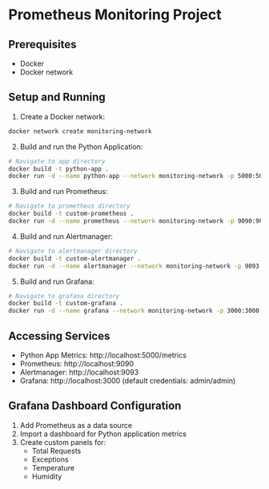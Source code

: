 # Prometheus Monitoring Project

## Prerequisites
- Docker
- Docker network

## Setup and Running

1. Create a Docker network:
```bash
docker network create monitoring-network
```

2. Build and run the Python Application:
```bash
# Navigate to app directory
docker build -t python-app .
docker run -d --name python-app --network monitoring-network -p 5000:5000 python-app
```

3. Build and run Prometheus:
```bash
# Navigate to prometheus directory
docker build -t custom-prometheus .
docker run -d --name prometheus --network monitoring-network -p 9090:9090 custom-prometheus
```

4. Build and run Alertmanager:
```bash
# Navigate to alertmanager directory
docker build -t custom-alertmanager .
docker run -d --name alertmanager --network monitoring-network -p 9093:9093 custom-alertmanager
```

5. Build and run Grafana:
```bash
# Navigate to grafana directory
docker build -t custom-grafana .
docker run -d --name grafana --network monitoring-network -p 3000:3000 custom-grafana
```

## Accessing Services
- Python App Metrics: http://localhost:5000/metrics
- Prometheus: http://localhost:9090
- Alertmanager: http://localhost:9093
- Grafana: http://localhost:3000 (default credentials: admin/admin)

## Grafana Dashboard Configuration
1. Add Prometheus as a data source
2. Import a dashboard for Python application metrics
3. Create custom panels for:
   - Total Requests
   - Exceptions
   - Temperature
   - Humidity
